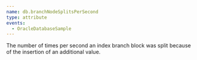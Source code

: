 ```yaml
---
name: db.branchNodeSplitsPerSecond
type: attribute
events:
  - OracleDatabaseSample
---
```


The number of times per second an index branch block was split because of the insertion of an additional value.